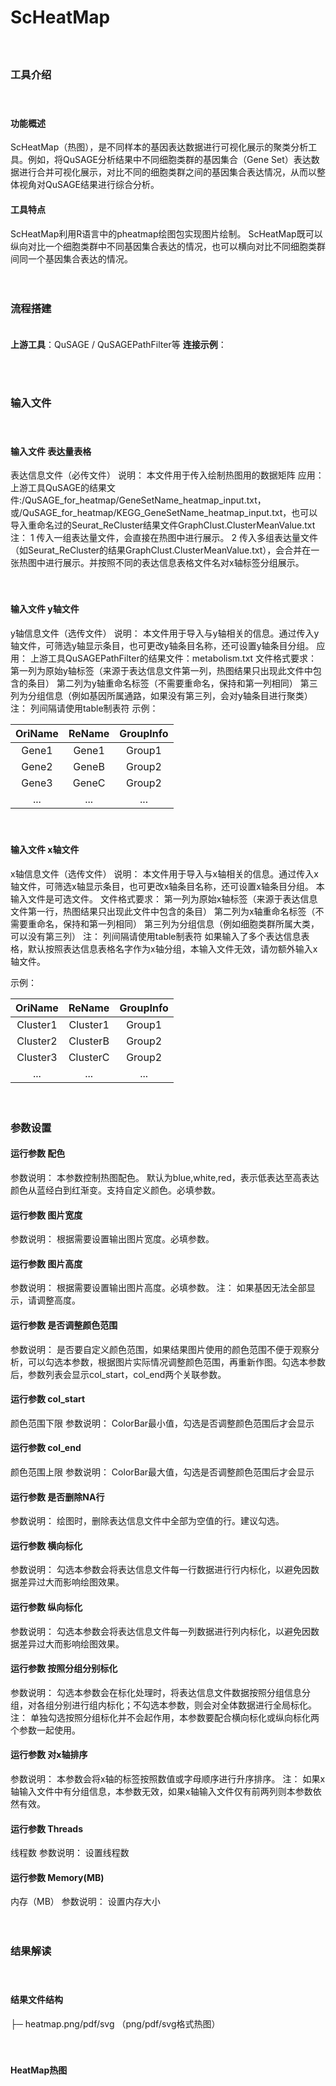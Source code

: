 # **ScHeatMap**

　 
### **工具介绍**

　  
#### **功能概述**

ScHeatMap（热图），是不同样本的基因表达数据进行可视化展示的聚类分析工具。例如，将QuSAGE分析结果中不同细胞类群的基因集合（Gene Set）表达数据进行合并可视化展示，对比不同的细胞类群之间的基因集合表达情况，从而以整体视角对QuSAGE结果进行综合分析。

#### **工具特点**

ScHeatMap利用R语言中的pheatmap绘图包实现图片绘制。
ScHeatMap既可以纵向对比一个细胞类群中不同基因集合表达的情况，也可以横向对比不同细胞类群间同一个基因集合表达的情况。

　 
### **流程搭建**

　  
**上游工具**：QuSAGE / QuSAGEPathFilter等
**连接示例**：

<div style="text-align:center">
<img data-src="1.png" width="200px" ></img>
</div>

　 
### **输入文件**

　  
#### **输入文件 表达量表格**
表达信息文件（必传文件）
说明：
本文件用于传入绘制热图用的数据矩阵
应用：
上游工具QuSAGE的结果文件:/QuSAGE_for_heatmap/GeneSetName_heatmap_input.txt，或/QuSAGE_for_heatmap/KEGG_GeneSetName_heatmap_input.txt，也可以导入重命名过的Seurat_ReCluster结果文件GraphClust.ClusterMeanValue.txt 
注：
1 传入一组表达量文件，会直接在热图中进行展示。
2 传入多组表达量文件（如Seurat_ReCluster的结果GraphClust.ClusterMeanValue.txt），会合并在一张热图中进行展示。并按照不同的表达信息表格文件名对x轴标签分组展示。

　  
#### **输入文件 y轴文件**
y轴信息文件（选传文件）
说明：
本文件用于导入与y轴相关的信息。通过传入y轴文件，可筛选y轴显示条目，也可更改y轴条目名称，还可设置y轴条目分组。
应用：
上游工具QuSAGEPathFilter的结果文件：metabolism.txt
文件格式要求：
第一列为原始y轴标签（来源于表达信息文件第一列，热图结果只出现此文件中包含的条目）
第二列为y轴重命名标签（不需要重命名，保持和第一列相同）
第三列为分组信息（例如基因所属通路，如果没有第三列，会对y轴条目进行聚类）
注：
列间隔请使用table制表符
示例：

|OriName|ReName |GroupInfo|
|:-----:|:-----:|:-------:|
|Gene1	|Gene1  |Group1   |
|Gene2	|GeneB  |Group2   |
|Gene3	|GeneC  |Group2   |
|...    |...    |...      |

　  
#### **输入文件 x轴文件**
x轴信息文件（选传文件）
说明：
本文件用于导入与x轴相关的信息。通过传入x轴文件，可筛选x轴显示条目，也可更改x轴条目名称，还可设置x轴条目分组。
本输入文件是可选文件。
文件格式要求：
第一列为原始x轴标签（来源于表达信息文件第一行，热图结果只出现此文件中包含的条目）
第二列为x轴重命名标签（不需要重命名，保持和第一列相同）
第三列为分组信息（例如细胞类群所属大类，可以没有第三列）
注：
列间隔请使用table制表符
如果输入了多个表达信息表格，默认按照表达信息表格名字作为x轴分组，本输入文件无效，请勿额外输入x轴文件。

示例：

|OriName |ReName  |GroupInfo|
|:------:|:------:|:-------:|
|Cluster1|Cluster1|Group1   |
|Cluster2|ClusterB|Group2   |
|Cluster3|ClusterC|Group2   |
|...     |...     |...      |

　 
### **参数设置**

<label id='color'> </label>
#### **运行参数 配色**
参数说明：
本参数控制热图配色。
默认为blue,white,red，表示低表达至高表达颜色从蓝经白到红渐变。支持自定义颜色。必填参数。

<label id='width'> </label>
#### **运行参数 图片宽度**
参数说明：
根据需要设置输出图片宽度。必填参数。

<label id='height'> </label>
#### **运行参数 图片高度**
参数说明：
根据需要设置输出图片高度。必填参数。
注：
如果基因无法全部显示，请调整高度。

<label id='key_adjust'> </label>
#### **运行参数 是否调整颜色范围**
参数说明：
是否要自定义颜色范围，如果结果图片使用的颜色范围不便于观察分析，可以勾选本参数，根据图片实际情况调整颜色范围，再重新作图。勾选本参数后，参数列表会显示col_start，col_end两个关联参数。

<label id='col_start'> </label>
#### **运行参数 col_start**
颜色范围下限
参数说明：
ColorBar最小值，勾选是否调整颜色范围后才会显示

<label id='col_end'> </label>
#### **运行参数 col_end**
颜色范围上限
参数说明：
ColorBar最大值，勾选是否调整颜色范围后才会显示

<label id='na_del'> </label>
#### **运行参数 是否删除NA行**
参数说明：
绘图时，删除表达信息文件中全部为空值的行。建议勾选。

<label id='scale_x'> </label>
#### **运行参数 横向标化**
参数说明：
勾选本参数会将表达信息文件每一行数据进行行内标化，以避免因数据差异过大而影响绘图效果。

<label id='scale_y'> </label>
#### **运行参数 纵向标化**
参数说明：
勾选本参数会将表达信息文件每一列数据进行列内标化，以避免因数据差异过大而影响绘图效果。

<label id='group_scale'> </label>
#### **运行参数 按照分组分别标化**
参数说明：
勾选本参数会在标化处理时，将表达信息文件数据按照分组信息分组，对各组分别进行组内标化；不勾选本参数，则会对全体数据进行全局标化。
注：
单独勾选按照分组标化并不会起作用，本参数要配合横向标化或纵向标化两个参数一起使用。

<label id='sort_x'> </label>
#### **运行参数 对x轴排序**
参数说明：
本参数会将x轴的标签按照数值或字母顺序进行升序排序。
注：
如果x轴输入文件中有分组信息，本参数无效，如果x轴输入文件仅有前两列则本参数依然有效。

<label id='thread'> </label>
#### **运行参数 Threads**
线程数
参数说明：
设置线程数

<label id='memory'> </label>
#### **运行参数 Memory(MB)**
内存（MB）
参数说明：
设置内存大小

　 
### **结果解读**

　  
#### **结果文件结构**

├─ heatmap.png/pdf/svg （png/pdf/svg格式热图）

　  
#### **HeatMap热图**
<div style="text-align:center">
<img data-src="2.png" height="600px" ></img>
</div>
说明：
横轴标签表示细胞类群/样本名称。
纵轴标签表示基因/基因集合名称。
色块从蓝经白到红渐变表示表达程度的不同。
左侧及顶部的色条分别表示纵轴和横轴标签的分组信息。


文档更新：2019.12.22 技术部 李亚当
文档整理：2019.08.25 项目部 梅姗姗 / 技术部 李亚当
